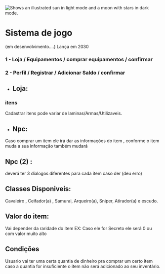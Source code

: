 <img alt="Shows an illustrated sun in light mode and a moon with stars in dark mode." src="https://data3.origin.com/content/dam/originx/web/app/games/dragon-age/dragon-age-inquisition/screenshots/dragon-age-inquisition-trespasser/Trespasser_warrior.jpg">
</picture>

# Sistema de jogo
(em desenvolvimento....) Lança em 2030

### 1 - Loja / Equipamentos / comprar equipamentos / confirmar

### 2 - Perfil / Registrar / Adicionar Saldo / confirmar

- ## Loja:

### itens
Cadastrar itens
pode variar de laminas/Armas/Utilizaveis.

- ## Npc:

Caso comprar um item ele irá dar
as informações do item , conforme
o item muda a sua informação também 
mudará

## Npc (2) : 

deverá ter 3 dialogos diferentes 
para cada item caso der (deu erro)

## Classes Disponiveis:
Cavaleiro , Ceifador(a) , Samurai,
Arqueiro(a), Sniper, Atirador(a) e
escudo. 

## Valor do item:
Vai depender da raridade do item 
EX: Caso ele for Secreto ele será 
0 ou com valor muito alto

## Condições
Usuario vai ter uma certa quantia de 
dinheiro pra comprar um certo item
caso a quantia for insuficiente o 
item não será adicionado ao seu 
inventário.

